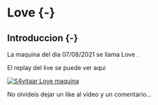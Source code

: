 # Love {-}

## Introduccion {-}

La maquina del dia 07/08/2021 se llama Love
.

El replay del live se puede ver aqui

[![S4vitaar Love maquina](https://img.youtube.com/vi/bSTe009r_4M/0.jpg)](https://www.youtube.com/watch?v=bSTe009r_4M)

No olvideis dejar un like al video y un comentario...
